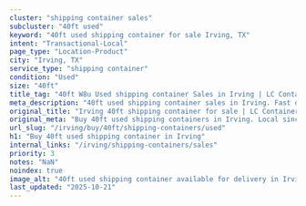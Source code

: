 ```yaml
---
cluster: "shipping container sales"
subcluster: "40ft used"
keyword: "40ft used shipping container for sale Irving, TX"
intent: "Transactional-Local"
page_type: "Location-Product"
city: "Irving, TX"
service_type: "shipping container"
condition: "Used"
size: "40ft"
title_tag: "40ft W8u Used shipping container Sales in Irving | LC Container"
meta_description: "40ft used shipping container sales in Irving. Fast delivery, competitive pricing. Serving shipping containers area. Quote ID: 8Z6. Call (214) 524-4168 for your free quote today."
original_title: "Irving 40ft shipping container for sale | LC Container"
original_meta: "Buy 40ft used shipping containers in Irving. Local since 2003. New & used inventory. Fast delivery. Get your free quote — call (214) 524-4168 today."
url_slug: "/irving/buy/40ft/shipping-containers/used"
h1: "Buy 40ft used shipping container in Irving"
internal_links: "/irving/shipping-containers/sales"
priority: 3
notes: "NaN"
noindex: true
image_alt: "40ft used shipping container available for delivery in Irving"
last_updated: "2025-10-21"
---
```


<!-- TODO: Add unique city/inventory copy, images, and internal links here. -->
